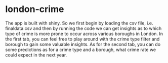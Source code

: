 # london-crime
The app is built with shiny. So we first begin by loading the csv file, i.e. finaldata.csv and then by running the code we can get insights as to which type of crime is more prone to occur across various boroughs in London. 
In the first tab, you can feel free to play around with the crime type filter and borough to gain some valuable insights.
As for the second tab, you can do some predictions as for a crime type and a borough, what crime rate we could expect in the next year.
